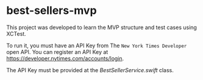 # best-sellers-mvp

This project was developed to learn the MVP structure and test cases using XCTest.

To run it, you must have an API Key from The `New York Times Developer` open API. You can register an API Key at https://developer.nytimes.com/accounts/login.

The API Key must be provided at the *BestSellerService.swift* class.
